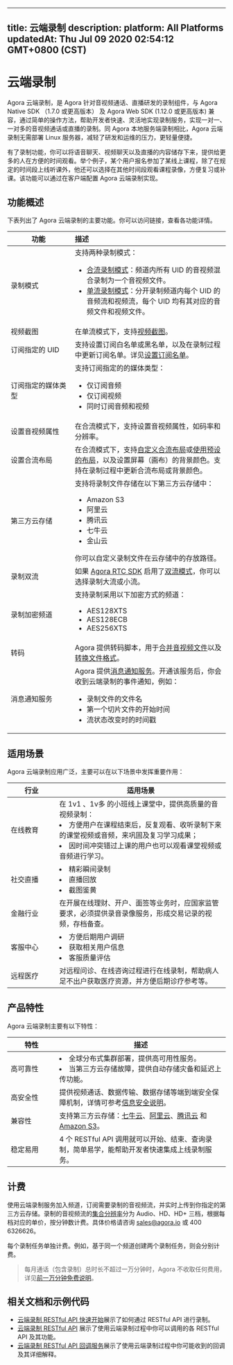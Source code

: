 
---
title: 云端录制
description: 
platform: All Platforms
updatedAt: Thu Jul 09 2020 02:54:12 GMT+0800 (CST)
---
# 云端录制
Agora 云端录制，是 Agora 针对音视频通话、直播研发的录制组件，与 Agora Native SDK （1.7.0 或更高版本） 及 Agora Web SDK (1.12.0 或更高版本) 兼容，通过简单的操作方法，帮助开发者快速、灵活地实现录制服务，实现一对一、一对多的音视频通话或直播的录制。同 Agora 本地服务端录制相比，Agora 云端录制无需部署 Linux 服务器，减轻了研发和运维的压力，更轻量便捷。

有了录制功能，你可以将语音聊天、视频聊天以及直播的内容储存下来，提供给更多的人在方便的时间观看。举个例子，某个用户报名参加了某线上课程，除了在规定的时间段上线听课外，他还可以选择在其他时间段观看课程录像，方便复习或补课。该功能可以通过在客户端配置 Agora 云端录制实现。

## 功能概述

下表列出了 Agora 云端录制的主要功能。你可以访问链接，查看各功能详情。

| <span style="white-space:nowrap;">&emsp;&emsp;&emsp;功能&emsp;&emsp;&emsp;</span>               | 描述                                                         |
| :----------------- | :----------------------------------------------------------- |
| 录制模式           | 支持两种录制模式：<ul><li>[合流录制模式](https://docs.agora.io/cn/cloud-recording/cloud_recording_composite_mode?platform=All%20PlatformsPlatforms)：频道内所有 UID 的音视频混合录制为一个音视频文件。</li><li>[单流录制模式](https://docs.agora.io/cn/cloud-recording/cloud_recording_individual_mode?platform=All%20Platforms)：分开录制频道内每个 UID 的音频流和视频流，每个 UID 均有其对应的音频文件和视频文件。</li></ul> |
| 视频截图     | 在单流模式下，支持[视频截图](../../cn/cloud-recording/cloud_recording_screen_capture.md)。                                  |
| 订阅指定的 UID     | 支持设置订阅白名单或黑名单，以及在录制过程中更新订阅名单。详见[设置订阅名单](https://docs.agora.io/cn/cloud-recording/cloud_recording_subscription)。                                  |
| 订阅指定的媒体类型 | 支持订阅指定的的媒体类型：<ul><li>仅订阅音频</li><li>仅订阅视频</li><li>同时订阅音频和视频</li></ul> |
| 设置音视频属性     | 在合流模式下，支持设置音视频属性，如码率和分辨率。           |
| 设置合流布局       | 在合流模式下，支持[自定义合流布局](https://docs.agora.io/cn/cloud-recording/cloud_recording_layout?platform=Linux#a-namecustoma%E8%87%AA%E5%AE%9A%E4%B9%89%E5%90%88%E6%B5%81%E5%B8%83%E5%B1%80)或[使用预设的布局](https://docs.agora.io/cn/cloud-recording/cloud_recording_layout?platform=Linux#a-namepredefineda%E9%80%89%E6%8B%A9%E9%A2%84%E8%AE%BE%E7%9A%84%E5%90%88%E6%B5%81%E5%B8%83%E5%B1%80%E6%A0%B7%E5%BC%8F)，以及设置屏幕（画布）的背景颜色。支持在录制过程中更新合流布局或背景颜色。 |
| 第三方云存储       | 支持将录制文件存储在以下第三方云存储中：<ul><li>Amazon S3</li><li>阿里云</li><li>腾讯云</li><li>七牛云</li><li>金山云</li></ul>  你可以自定义录制文件在云存储中的存放路径。|
| 录制双流           | 如果 [Agora RTC SDK](https://docs.agora.io/cn/Agora%20Platform/terms?platform=All%20Platforms#rtc-sdk) 启用了[双流模式](https://docs.agora.io/cn/Agora%20Platform/terms?platform=All%20Platforms#dual-stream)，你可以选择录制大流或小流。 |
| 录制加密频道       | 支持录制采用以下加密方式的频道：<ul><li>AES128XTS</li><li>AES128ECB</li><li>AES256XTS</li></ul> |
| 转码           | Agora 提供转码脚本，用于[合并音视频文件](https://docs.agora.io/cn/cloud-recording/cloud_recording_merge_files?platform=All%20Platforms)以及[转换文件格式](https://docs.agora.io/cn/cloud-recording/cloud_recording_convert_format?platform=All%20Platforms)。 |
| 消息通知服务           | Agora 提供[消息通知服务](../../cn/cloud-recording/cloud_recording_callback_rest.md)。开通该服务后，你会收到云端录制的事件通知，例如：<ul><li>录制文件的文件名</li><li>第一个切片文件的开始时间</li><li>流状态改变时的时间戳</li></ul> |

## 适用场景

Agora 云端录制应用广泛，主要可以在以下场景中发挥重要作用：

| <span style="white-space:nowrap;">&emsp;&emsp;行业&emsp;&emsp;</span>      | 适用场景                                                     |
| -------- | ------------------------------------------------------------ |
| 在线教育 | 在 1v1 、1v多 的小班线上课堂中，提供高质量的音视频录制：<li>方便用户在课程结束后，反复观看、收听录制下来的课堂视频或音频，来巩固及复习学习成果；<li>因时间冲突错过上课的用户也可以观看课堂视频或音频进行学习。 |
| 社交直播 | <li>精彩瞬间录制<li>直播回放<li>截图鉴黄                                 |
| 金融行业 | 在开展在线理财、开户、面签等业务时，应国家监管要求，必须提供录音录像服务，形成交易记录的视频，存档备查。 |
| 客服中心 | <li>方便后期用户调研<li>获取相关用户信息<li>客服质量评估                 |
| 远程医疗 | 对远程问诊、在线咨询过程进行在线录制，帮助病人足不出户获取医疗资源，并方便后期诊疗参考等。 |

## 产品特性

Agora 云端录制主要有以下特性：

| <span style="white-space:nowrap;">&emsp;&emsp;特性&emsp;&emsp;</span>      | 描述                                                         |
| -------- | ------------------------------------------------------------ |
| 高可靠性 | <li>全球分布式集群部署，提供高可用性服务。</li><li>当第三方云存储故障，提供自动存储灾备和延迟上传功能。</li>                   |
| 高安全性 | 提供视频通话、数据传输、数据存储等端到端安全保障机制，详情可参考[信息安全说明](https://docs.agora.io/cn/Agora%20Platform/security)。 |
| 兼容性   | 支持第三方云存储：[七牛云](https://www.qiniu.com/products/kodo)、[阿里云](https://www.aliyun.com/product/oss)、[腾讯云](https://cloud.tencent.com/product/cos) 和 [Amazon S3](https://aws.amazon.com/cn/s3/?nc2=h_m1)。  |
| 稳定易用 | 4 个 RESTful API 调用就可以开始、结束、查询录制，简单易学，能帮助开发者快速集成上线录制服务。 |


## 计费

使用云端录制服务加入频道，订阅需要录制的音视频流，并实时上传到你指定的第三方云存储。录制的音视频流的[集合分辨率](https://docs.agora.io/cn/cloud-recording/billing_cloud_recording?platform=All%20Platforms#%E8%A7%86%E9%A2%91%E6%A1%A3%E4%BD%8D%E4%B8%8E%E9%9B%86%E5%90%88%E5%88%86%E8%BE%A8%E7%8E%87)分为 Audio、HD、HD+ 三档，根据每档对应的单价，按分钟数计费。具体价格请咨询 sales@agora.io 或 400 6326626。
	
每个录制任务单独计费。例如，基于同一个频道创建两个录制任务，则会分别计费。

> 每月通话（包含录制）总时长不超过一万分钟时，Agora 不收取任何费用，详见[前一万分钟免费说明](https://docs.agora.io/cn/faq/billing_free)。

## 相关文档和示例代码

- [云端录制 RESTful API 快速开始](../../cn/cloud-recording/cloud_recording_rest.md)展示了如何通过 RESTful API 进行录制。
- [云端录制 RESTful API](https://docs.agora.io/cn/cloud-recording/restfulapi) 展示了使用云端录制过程中你可以调用的各 RESTful API 及其功能。
- [云端录制 RESTful API 回调服务](https://docs.agora.io/cn/cloud-recording/cloud_recording_callback_rest)展示了使用云端录制过程中你可能收到的回调及其详细解释。



 

 
